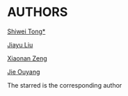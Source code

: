 # AUTHORS

[Shiwei Tong*](https://github.com/tswsxk)

[Jiayu Liu](https://github.com/Ljyustc)

[Xiaonan Zeng](https://github.com/sone47)

[Jie Ouyang](https://github.com/0russwest0) 

The starred is the corresponding author
